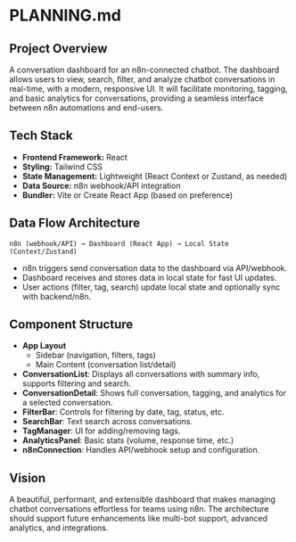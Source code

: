 # PLANNING.md

## Project Overview
A conversation dashboard for an n8n-connected chatbot. The dashboard allows users to view, search, filter, and analyze chatbot conversations in real-time, with a modern, responsive UI. It will facilitate monitoring, tagging, and basic analytics for conversations, providing a seamless interface between n8n automations and end-users.

## Tech Stack
- **Frontend Framework:** React
- **Styling:** Tailwind CSS
- **State Management:** Lightweight (React Context or Zustand, as needed)
- **Data Source:** n8n webhook/API integration
- **Bundler:** Vite or Create React App (based on preference)

## Data Flow Architecture
```
n8n (webhook/API) → Dashboard (React App) → Local State (Context/Zustand)
```
- n8n triggers send conversation data to the dashboard via API/webhook.
- Dashboard receives and stores data in local state for fast UI updates.
- User actions (filter, tag, search) update local state and optionally sync with backend/n8n.

## Component Structure
- **App Layout**
  - Sidebar (navigation, filters, tags)
  - Main Content (conversation list/detail)
- **ConversationList**: Displays all conversations with summary info, supports filtering and search.
- **ConversationDetail**: Shows full conversation, tagging, and analytics for a selected conversation.
- **FilterBar**: Controls for filtering by date, tag, status, etc.
- **SearchBar**: Text search across conversations.
- **TagManager**: UI for adding/removing tags.
- **AnalyticsPanel**: Basic stats (volume, response time, etc.)
- **n8nConnection**: Handles API/webhook setup and configuration.

## Vision
A beautiful, performant, and extensible dashboard that makes managing chatbot conversations effortless for teams using n8n. The architecture should support future enhancements like multi-bot support, advanced analytics, and integrations.
